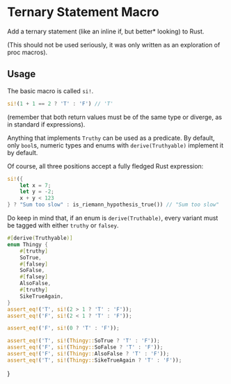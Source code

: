 # Ternary Statement Macro
Add a ternary statement (like an inline if, but better* looking) to Rust.

(This should not be used seriously, it was only written as an exploration of proc macros).

## Usage
The basic macro is called `si!`.
```rs
si!(1 + 1 == 2 ? 'T' : 'F') // 'T'
```
(remember that both return values must be of the same type or diverge, as in standard if expressions).

Anything that implements `Truthy` can be used as a predicate. By default, only `bool`s, numeric types and enums with `derive(Truthyable)` implement it by default.

Of course, all three positions accept a fully fledged Rust expression:
```rs
si!({
    let x = 7;
    let y = -2;
    x + y < 123
} ? "Sum too slow" : is_riemann_hypothesis_true()) // "Sum too slow"
```

Do keep in mind that, if an enum is `derive(Truthable)`, every variant must be tagged with either `truthy` or `falsey`.

```rs
#[derive(Truthyable)]
enum Thingy {
    #[truthy]
    SoTrue,
    #[falsey]
    SoFalse,
    #[falsey]
    AlsoFalse,
    #[truthy]
    SikeTrueAgain,
}
assert_eq!('T', si!(2 > 1 ? 'T' : 'F'));
assert_eq!('F', si!(2 < 1 ? 'T' : 'F'));

assert_eq!('F', si!(0 ? 'T' : 'F'));

assert_eq!('T', si!(Thingy::SoTrue ? 'T' : 'F'));
assert_eq!('F', si!(Thingy::SoFalse ? 'T' : 'F'));
assert_eq!('F', si!(Thingy::AlsoFalse ? 'T' : 'F'));
assert_eq!('T', si!(Thingy::SikeTrueAgain ? 'T' : 'F'));
```
}

